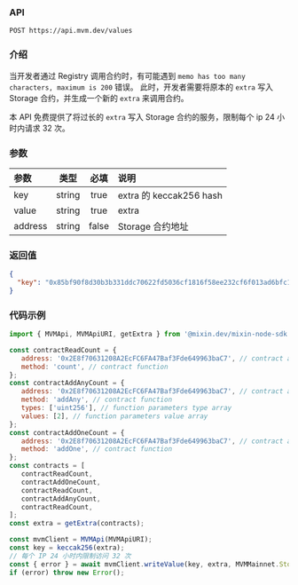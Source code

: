 ### API

`POST https://api.mvm.dev/values`

### 介绍

当开发者通过 Registry 调用合约时，有可能遇到 `memo has too many characters, maximum is 200` 错误。
此时，开发者需要将原本的 `extra` 写入 Storage 合约，并生成一个新的 `extra` 来调用合约。

本 API 免费提供了将过长的 `extra` 写入 Storage 合约的服务，限制每个 ip 24 小时内请求 32 次。

### 参数

| 参数                |   类型   |  必填   | 说明                     |
|:------------------|:------:|:-----:|:-----------------------|
| key               | string | true  | extra 的 keccak256 hash |
| value             | string | true  | extra                  |
| address           | string | false | Storage 合约地址           |

### 返回值

```json
{
  "key": "0x85bf90f8d30b3b331ddc70622fd5036cf1816f58ee232cf6f013ad6bfc1a8bbf"
}
```

### 代码示例

```javascript
import { MVMApi, MVMApiURI, getExtra } from '@mixin.dev/mixin-node-sdk';

const contractReadCount = {
   address: '0x2E8f70631208A2EcFC6FA47Baf3Fde649963baC7', // contract address
   method: 'count', // contract function
};
const contractAddAnyCount = {
   address: '0x2E8f70631208A2EcFC6FA47Baf3Fde649963baC7', // contract address
   method: 'addAny', // contract function
   types: ['uint256'], // function parameters type array
   values: [2], // function parameters value array
};
const contractAddOneCount = {
   address: '0x2E8f70631208A2EcFC6FA47Baf3Fde649963baC7', // contract address
   method: 'addOne', // contract function
};
const contracts = [
   contractReadCount,
   contractAddOneCount,
   contractReadCount,
   contractAddAnyCount,
   contractReadCount,
];
const extra = getExtra(contracts);

const mvmClient = MVMApi(MVMApiURI);     
const key = keccak256(extra);
// 每个 IP 24 小时内限制访问 32 次        
const { error } = await mvmClient.writeValue(key, extra, MVMMainnet.Storage.Contract);
if (error) throw new Error();   
```